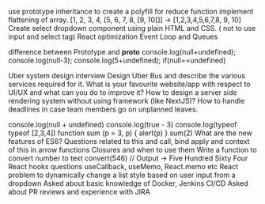 use prototype inheritance to create a polyfill for reduce function
implement flattening of array. [1, 2, 3, 4, [5, 6, 7, 8, [9, 10]]] -> [1,2,3,4,5,6,7,8, 9, 10]
Create select dropdown component using plain HTML and CSS. ( not to use input and select tag)
React optimization
Event Loop and Queues

difference between Prototype and __proto__
 console.log(null+undefined);
console.log(null-3);
console.log(5+undefined);
if(null==undefined)

Uber system design interview
Design Uber Bus and describe the various services required for it. 
What is your favourite website/app with respect to UI/UX and what can you do to improve it?
How to design a server side rendering system without using framework (like NextJS)?
How to handle deadlines in case team members go on unplanned leaves.

console.log(null + undefined)
console.log(true - 3)
console.log(typeof typeof [2,3,4])
function sum (p = 3, p) { alert(p) }
sum(2)
What are the new features of ES6?
Questions related to this and call, bind apply and context of this in arrow functions
Closures and when to use them
Write a function to convert number to text 
convert(546) // Output -> Five Hundred Sixty Four
React hooks questions useCallback, useMemo, React.memo etc
React problem to dynamically change a list style based on user input from a dropdown
Asked about basic knowledge of Docker, Jenkins CI/CD
Asked about PR reviews and experience with JIRA